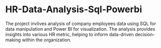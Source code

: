 # HR-Data-Analysis-Sql-Powerbi
The project invlives analysis of company employees data using SQL for data manipulation and Power BI for visualization. The analysis provides insights into various HR metric, helping to inform data-driven decision-making within the organization.
